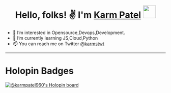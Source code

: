 <h1 align="center">  Hello, folks! <b width="40px">✌ I'm <a href="https://bio.link/karmpatel">Karm Patel</a></b>
<img src="https://github.com/TheDudeThatCode/TheDudeThatCode/blob/master/Assets/Hi.gif" width="40px">
</h1>


- 👀 I’m interested in Opensource,Devops,Development.
- 🌱 I’m currently learning JS,Cloud,Python
- 📫 You can reach me on Twitter <a href="https://twitter.com/karmstwt">@karmstwt</a>


--------------- 
# Holopin Badges

[![@karmpatel960's Holopin board](https://holopin.me/karmpatel960)](https://holopin.io/@karmpatel960)


